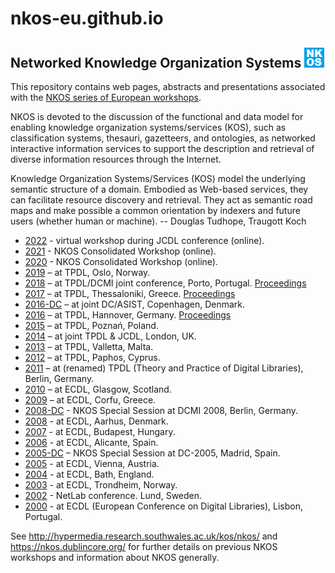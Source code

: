 # nkos-eu.github.io

## Networked Knowledge Organization Systems ![NKOS](/favicon.png)

This repository contains web pages, abstracts and presentations associated with the [NKOS series of European workshops](https://nkos-eu.github.io/).

NKOS is devoted to the discussion of the functional and data model for enabling knowledge organization systems/services (KOS), such as classification systems, thesauri, gazetteers, and ontologies, as networked interactive information services to support
the description and retrieval of diverse information resources through the Internet.

Knowledge Organization Systems/Services (KOS) model the underlying semantic structure of a domain. Embodied as Web-based services, they can facilitate resource discovery and retrieval. They act as semantic road maps and make possible a common orientation by indexers and future users (whether human or machine). -- Douglas Tudhope, Traugott Koch

- [2022](./2022) - virtual workshop during JCDL conference (online).
- [2021](./2021) - NKOS Consolidated Workshop (online).
- [2020](./2020) - NKOS Consolidated Workshop (online).
- [2019](./2019) – at TPDL, Oslo, Norway.
- [2018](./2018) – at TPDL/DCMI joint conference, Porto, Portugal. [Proceedings](http://ceur-ws.org/Vol-2200/)
- [2017](./2017) – at TPDL, Thessaloniki, Greece. [Proceedings](http://ceur-ws.org/Vol-1937/)
- [2016-DC](./2016-DC) – at joint DC/ASIST, Copenhagen, Denmark.
- [2016](./2016) – at TPDL, Hannover, Germany. [Proceedings](http://ceur-ws.org/Vol-1676/)
- [2015](./2015) – at TPDL, Poznań, Poland.
- [2014](./2014) – at joint TPDL & JCDL, London, UK.
- [2013](./2013) – at TPDL, Valletta, Malta.
- [2012](./2012) – at TPDL, Paphos, Cyprus.
- [2011](./2011) – at (renamed) TPDL (Theory and Practice of Digital Libraries), Berlin, Germany.
- [2010](./2010) – at ECDL, Glasgow, Scotland.
- [2009](./2009) – at ECDL, Corfu, Greece.
- [2008-DC](./2008-DC) - NKOS Special Session at DCMI 2008, Berlin, Germany.
- [2008](./2008) - at ECDL, Aarhus, Denmark.
- [2007](./2007) - at ECDL, Budapest, Hungary.
- [2006](./2006) - at ECDL, Alicante, Spain.
- [2005-DC](./2005-DC) – NKOS Special Session at DC-2005, Madrid, Spain.
- [2005](./2005) - at ECDL, Vienna, Austria.
- [2004](./2004) - at ECDL, Bath, England.
- [2003](./2003) - at ECDL, Trondheim, Norway.
- [2002](./2002) - NetLab conference. Lund, Sweden.
- [2000](./2000) - at ECDL (European Conference on Digital Libraries), Lisbon, Portugal.

See http://hypermedia.research.southwales.ac.uk/kos/nkos/ and https://nkos.dublincore.org/ for further details on previous NKOS workshops and information about NKOS generally.
